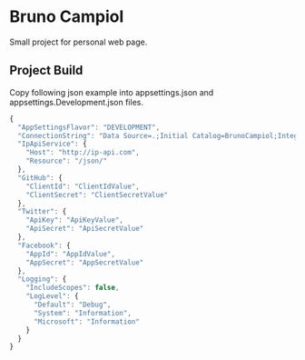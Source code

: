 # Bruno Campiol

Small project for personal web page.

## Project Build

Copy following json example into appsettings.json and appsettings.Development.json files.

```javascript
{
  "AppSettingsFlavor": "DEVELOPMENT",
  "ConnectionString": "Data Source=.;Initial Catalog=BrunoCampiol;Integrated Security=True",
  "IpApiService": {
    "Host": "http://ip-api.com",
    "Resource": "/json/"
  },
  "GitHub": {
    "ClientId": "ClientIdValue",
    "ClientSecret": "ClientSecretValue"
  },
  "Twitter": {
    "ApiKey": "ApiKeyValue",
    "ApiSecret": "ApiSecretValue"
  },
  "Facebook": {
    "AppId": "AppIdValue",
    "AppSecret": "AppSecretValue"
  },
  "Logging": {
    "IncludeScopes": false,
    "LogLevel": {
      "Default": "Debug",
      "System": "Information",
      "Microsoft": "Information"
    }
  }
}
```

